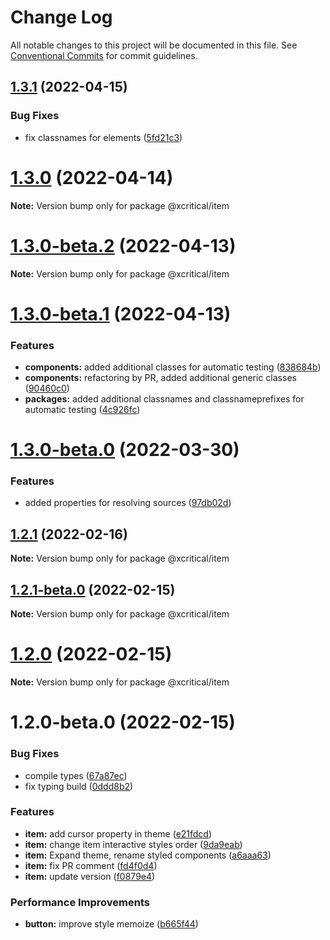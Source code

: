 # Change Log

All notable changes to this project will be documented in this file.
See [Conventional Commits](https://conventionalcommits.org) for commit guidelines.

## [1.3.1](https://github.com/xcritical-software/xc-front-kit/compare/@xcritical/item@1.3.0...@xcritical/item@1.3.1) (2022-04-15)


### Bug Fixes

* fix classnames for elements ([5fd21c3](https://github.com/xcritical-software/xc-front-kit/commit/5fd21c30523ba96ebddbe040285e8842d68595fc))





# [1.3.0](https://github.com/xcritical-software/xc-front-kit/compare/@xcritical/item@1.3.0-beta.2...@xcritical/item@1.3.0) (2022-04-14)

**Note:** Version bump only for package @xcritical/item





# [1.3.0-beta.2](https://github.com/xcritical-software/xc-front-kit/compare/@xcritical/item@1.3.0-beta.1...@xcritical/item@1.3.0-beta.2) (2022-04-13)

**Note:** Version bump only for package @xcritical/item





# [1.3.0-beta.1](https://github.com/xcritical-software/xc-front-kit/compare/@xcritical/item@1.3.0-beta.0...@xcritical/item@1.3.0-beta.1) (2022-04-13)


### Features

* **components:** added additional classes for automatic testing ([838684b](https://github.com/xcritical-software/xc-front-kit/commit/838684b1e96cd2a9a40620e7a67cb49b78c594b1))
* **components:** refactoring by PR, added additional generic classes ([90460c0](https://github.com/xcritical-software/xc-front-kit/commit/90460c0a573d606cd0956e526c81b068842c0685))
* **packages:** added additional classnames and classnameprefixes for automatic testing ([4c926fc](https://github.com/xcritical-software/xc-front-kit/commit/4c926fc7439650c7f0a71bcda6c06a4810e41276))





# [1.3.0-beta.0](https://github.com/xcritical-software/xc-front-kit/compare/@xcritical/item@1.2.1...@xcritical/item@1.3.0-beta.0) (2022-03-30)


### Features

* added properties for resolving sources ([97db02d](https://github.com/xcritical-software/xc-front-kit/commit/97db02d3db87f45c151befbdb3d6e43f44d66997))





## [1.2.1](https://github.com/xcritical-software/xc-front-kit/compare/@xcritical/item@1.2.1-beta.0...@xcritical/item@1.2.1) (2022-02-16)

**Note:** Version bump only for package @xcritical/item





## [1.2.1-beta.0](https://github.com/xcritical-software/xc-front-kit/compare/@xcritical/item@1.2.0...@xcritical/item@1.2.1-beta.0) (2022-02-15)

**Note:** Version bump only for package @xcritical/item





# [1.2.0](https://github.com/xcritical-software/xc-front-kit/compare/@xcritical/item@1.2.0-beta.0...@xcritical/item@1.2.0) (2022-02-15)

**Note:** Version bump only for package @xcritical/item





# 1.2.0-beta.0 (2022-02-15)


### Bug Fixes

* compile types ([67a87ec](https://github.com/xcritical-software/xc-front-kit/commit/67a87ecdec159e9f613a0836ee4189c508ef7f7e))
* fix typing build ([0ddd8b2](https://github.com/xcritical-software/xc-front-kit/commit/0ddd8b21b5e0057619fe1fb9be9fb5d79fd1c2ac))


### Features

* **item:** add cursor property in theme ([e21fdcd](https://github.com/xcritical-software/xc-front-kit/commit/e21fdcdb346eb97e75be769e410410ba2cc27fa4))
* **item:** change item interactive styles order ([9da9eab](https://github.com/xcritical-software/xc-front-kit/commit/9da9eab9f89b42310304d920532563517588adec))
* **item:** Expand theme, rename styled components ([a6aaa63](https://github.com/xcritical-software/xc-front-kit/commit/a6aaa634fd172fef3591146382ba912b4444c6ab))
* **item:** fix PR comment ([fd4f0d4](https://github.com/xcritical-software/xc-front-kit/commit/fd4f0d4771e62a9d0c6b3cb75d4c24877fe16b08))
* **item:** update version ([f0879e4](https://github.com/xcritical-software/xc-front-kit/commit/f0879e4b13b5d817627495d94b8f4a2269e2092e))


### Performance Improvements

* **button:** improve style memoize ([b665f44](https://github.com/xcritical-software/xc-front-kit/commit/b665f447082a1a8f4ff2b8ba1f197028e96e51ce))
